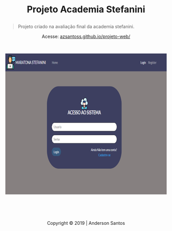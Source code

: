 ﻿# <p align="center">Projeto Academia Stefanini</p>
> Projeto criado na avaliação final da academia stefanini.

<p align="center">Acesse: <a href="https://azsantoss.github.io/projeto-web/" target="_blank">azsantoss.github.io/projeto-web/<a></p>


<br>

<p align="center"><a href="https://azsantoss.github.io/projeto-web/" target="_blank"><img width="740" height="440" src="images/logo.png" alt="AndersonSantos" /></a></p>


<br>
<br>
<h2 align="center"></h2>
<p align="center">Copyright &copy; 2019 | Anderson Santos</p>


